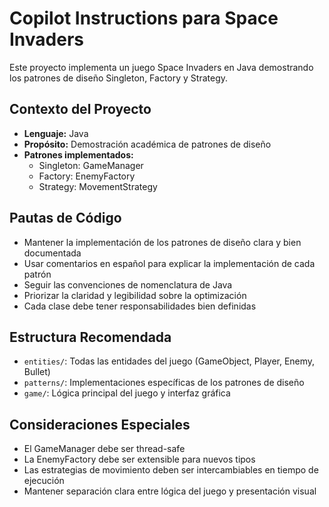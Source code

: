 <!-- Use this file to provide workspace-specific custom instructions to Copilot. For more details, visit https://code.visualstudio.com/docs/copilot/copilot-customization#_use-a-githubcopilotinstructionsmd-file -->

# Copilot Instructions para Space Invaders

Este proyecto implementa un juego Space Invaders en Java demostrando los patrones de diseño Singleton, Factory y Strategy.

## Contexto del Proyecto

- **Lenguaje:** Java
- **Propósito:** Demostración académica de patrones de diseño
- **Patrones implementados:**
  - Singleton: GameManager
  - Factory: EnemyFactory 
  - Strategy: MovementStrategy

## Pautas de Código

- Mantener la implementación de los patrones de diseño clara y bien documentada
- Usar comentarios en español para explicar la implementación de cada patrón
- Seguir las convenciones de nomenclatura de Java
- Priorizar la claridad y legibilidad sobre la optimización
- Cada clase debe tener responsabilidades bien definidas

## Estructura Recomendada

- `entities/`: Todas las entidades del juego (GameObject, Player, Enemy, Bullet)
- `patterns/`: Implementaciones específicas de los patrones de diseño
- `game/`: Lógica principal del juego y interfaz gráfica

## Consideraciones Especiales

- El GameManager debe ser thread-safe
- La EnemyFactory debe ser extensible para nuevos tipos
- Las estrategias de movimiento deben ser intercambiables en tiempo de ejecución
- Mantener separación clara entre lógica del juego y presentación visual
